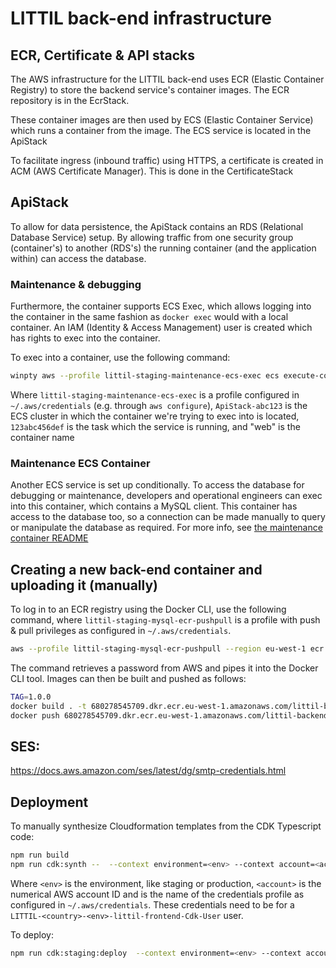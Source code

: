 # LITTIL back-end infrastructure

## ECR, Certificate & API stacks

The AWS infrastructure for the LITTIL back-end uses ECR (Elastic Container Registry) to store the backend service's
container images. The ECR repository is in the EcrStack.

These container images are then used by ECS (Elastic Container Service) which runs a container from the image. The ECS
service is located in the ApiStack

To facilitate ingress (inbound traffic) using HTTPS, a certificate is created in ACM (AWS Certificate Manager). This is
done in the CertificateStack

## ApiStack

To allow for data persistence, the ApiStack contains an RDS (Relational Database Service) setup. By allowing traffic
from one security group (container's) to another (RDS's) the running container (and the application within) can access
the database.

### Maintenance & debugging

Furthermore, the container supports ECS Exec, which allows logging into the container in the same fashion
as `docker exec` would with a local container. An IAM (Identity & Access Management) user is created which has rights to
exec into the container.

To exec into a container, use the following command:

```bash
winpty aws --profile littil-staging-maintenance-ecs-exec ecs execute-command --cluster Some-Cluster-abc123 --task 123abc456def --container web --command "sh" --interactive
```

Where `littil-staging-maintenance-ecs-exec` is a profile configured in `~/.aws/credentials` (e.g.
through `aws configure`), `ApiStack-abc123` is the ECS cluster in which the container we're trying to exec into is
located, `123abc456def` is the task which the service is running, and "web" is the container name

### Maintenance ECS Container

Another ECS service is set up conditionally. To access the database for debugging or maintenance, developers and
operational engineers can exec into this container, which contains a MySQL client. This container has access to the
database too, so a connection can be made manually to query or manipulate the database as required. For more info,
see [the maintenance container README](maintenance-container/README.md)

## Creating a new back-end container and uploading it (manually)

To log in to an ECR registry using the Docker CLI, use the following command, where `littil-staging-mysql-ecr-pushpull`
is a profile with push & pull privileges as configured in `~/.aws/credentials`.

```bash
aws --profile littil-staging-mysql-ecr-pushpull --region eu-west-1 ecr get-login-password | docker login --username AWS --password-stdin 123456789.dkr.ecr.eu-west-1.amazonaws.com/littil-backend
```

The command retrieves a password from AWS and pipes it into the Docker CLI tool. Images can then be built and pushed as
follows:

```bash
TAG=1.0.0
docker build . -t 680278545709.dkr.ecr.eu-west-1.amazonaws.com/littil-backend:$TAG
docker push 680278545709.dkr.ecr.eu-west-1.amazonaws.com/littil-backend:$TAG
```

## SES:

https://docs.aws.amazon.com/ses/latest/dg/smtp-credentials.html

## Deployment

To manually synthesize Cloudformation templates from the CDK Typescript code:

```bash
npm run build
npm run cdk:synth --  --context environment=<env> --context account=<account>  --profile=<profile>
```

Where `<env>` is the environment, like staging or production, `<account>` is the numerical AWS account ID and <profile> is the
name of the credentials profile as configured in `~/.aws/credentials`. These credentials need to be for
a `LITTIL-<country>-<env>-littil-frontend-Cdk-User` user.

To deploy:

```bash
npm run cdk:staging:deploy  --context environment=<env> --context account=<account>  --profile=<profile>
```

